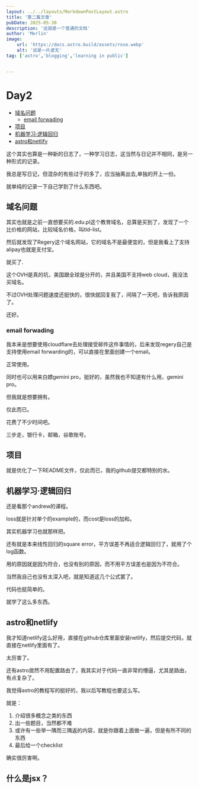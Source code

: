 ```yaml
---
layout: ../../layouts/MarkdownPostLayout.astro
title: '第二篇文章'
pubDate: 2025-05-30
description: '这就是一个普通的文档'
author: 'Merlin'
image:
    url: 'https://docs.astro.build/assets/rose.webp'
    alt: '这是一片虚无'
tag: ['astro','blogging','learning in public']


---
```


# Day2

<!-- vim-markdown-toc GFM -->

* [域名问题](#域名问题)
    * [email forwading](#email-forwading)
* [项目](#项目)
* [机器学习·逻辑回归](#机器学习逻辑回归)
* [astro和netlify](#astro和netlify)

<!-- vim-markdown-toc -->

这个其实也算是一种新的日志了，一种学习日志，这当然与日记并不相同，是另一种形式的记录。

我总是写日记，但混杂的有些过于的多了，应当抽离出去,单独的开上一份。

就单纯的记录一下自己学到了什么东西吧。

## 域名问题

其实也就是之前一直想要买的.edu.pl这个教育域名，总算是买到了，发现了一个比价格的网站，比较域名价格，叫tld-list。

然后就发现了Regery这个域名网站，它的域名不是最便宜的，但是我看上了支持alipay也就是支付宝。

就买了.

这个OVH是真的坑，美国跟全球是分开的，并且美国不支持web cloud，我没法买域名。

不过OVH处理问题速度还挺快的，很快就回复我了，间隔了一天吧，告诉我原因了。

还好。

### email forwading

我本来是想要使用cloudflare去处理接受邮件这件事情的，后来发现regery自己是支持使用email forwarding的，可以直接在里面创建一个email。

正常使用。

同时也可以用来白嫖gemini pro，挺好的，虽然我也不知道有什么用，gemini pro。

但我就是想要拥有。

仅此而已。

花费了不少时间吧。

三步走，银行卡，邮箱，谷歌账号。

## 项目

就是优化了一下README文件，仅此而已，我的github提交都特别的水。

## 机器学习·逻辑回归

还是看那个andrew的课程。

loss就是针对单个的example的，而cost是loss的加和。

其实机器学习也就那样把。

还有就是本来线性回归的square error，平方误差不再适合逻辑回归了，就用了个log函数。

用的原因就是因为符合，也没有别的原因，而不用平方误差也是因为不符合。

当然我自己也没有太深入吧，就是知道这几个公式罢了。

代码也挺简单的。

就学了这么多东西。

## astro和netlify

我才知道netlify这么好用，直接在github仓库里面安装netlify，然后提交代码，就直接在netlify里面有了。

太厉害了。

还有astro居然不用配置路由了，我其实对于代码一直非常的懵逼，尤其是路由，有点复杂了。

我觉得astro的教程写的挺好的，我以后写教程也要这么写。

就是：

1. 介绍很多概念之类的东西
2. 出一些题目，当然都不难
3. 或许有一些举一隅而三隅返的内容，就是你跟着上面做一遍，但是有所不同的东西
4. 最后给一个checklist

确实很厉害啊。

## 什么是jsx？


